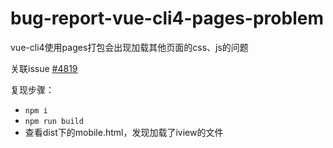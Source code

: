 # bug-report-vue-cli4-pages-problem

vue-cli4使用pages打包会出现加载其他页面的css、js的问题

关联issue [#4819](https://github.com/vuejs/vue-cli/issues/4819)

复现步骤：

- `npm i`
- `npm run build`
- 查看dist下的mobile.html，发现加载了iview的文件

